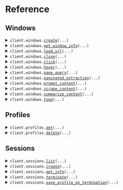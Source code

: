 # Reference
## Windows
<details><summary><code>client.windows.<a href="src/airtop/windows/client.py">create</a>(...)</code></summary>
<dl>
<dd>

#### 🔌 Usage

<dl>
<dd>

<dl>
<dd>

```python
from airtop import Airtop

client = Airtop(
    api_key="YOUR_API_KEY",
)
client.windows.create(
    session_id="6aac6f73-bd89-4a76-ab32-5a6c422e8b0b",
)

```
</dd>
</dl>
</dd>
</dl>

#### ⚙️ Parameters

<dl>
<dd>

<dl>
<dd>

**session_id:** `str` — ID of the session that owns the window.
    
</dd>
</dl>

<dl>
<dd>

**screen_resolution:** `typing.Optional[str]` — Affects the live view configuration. By default, a live view will fill the parent frame (or local window if loaded directly) when initially loaded, causing the browser window to be resized to match. This parameter can be used to instead configure the returned liveViewUrl so that the live view is loaded with fixed dimensions (e.g. 1280x720), resizing the browser window to match, and then disallows any further resizing from the live view.
    
</dd>
</dl>

<dl>
<dd>

**url:** `typing.Optional[str]` — Initial url to navigate to
    
</dd>
</dl>

<dl>
<dd>

**wait_until:** `typing.Optional[CreateWindowInputV1BodyWaitUntil]` — Wait until the specified loading event occurs. Defaults to 'load', which waits until the page dom and it's assets have loaded. 'domContentLoaded' will wait until the dom has loaded, 'complete' will wait until the page and all it's iframes have loaded it's dom and assets. 'noWait' will not wait for any loading event and will return immediately.
    
</dd>
</dl>

<dl>
<dd>

**wait_until_timeout_seconds:** `typing.Optional[int]` — Maximum time in seconds to wait for the specified loading event to occur before timing out.
    
</dd>
</dl>

<dl>
<dd>

**request_options:** `typing.Optional[RequestOptions]` — Request-specific configuration.
    
</dd>
</dl>
</dd>
</dl>


</dd>
</dl>
</details>

<details><summary><code>client.windows.<a href="src/airtop/windows/client.py">get_window_info</a>(...)</code></summary>
<dl>
<dd>

#### 🔌 Usage

<dl>
<dd>

<dl>
<dd>

```python
from airtop import Airtop

client = Airtop(
    api_key="YOUR_API_KEY",
)
client.windows.get_window_info(
    session_id="6aac6f73-bd89-4a76-ab32-5a6c422e8b0b",
    window_id="7334da2a-91b0-42c5-6156-76a5eba87430",
    screen_resolution="1280x720",
)

```
</dd>
</dl>
</dd>
</dl>

#### ⚙️ Parameters

<dl>
<dd>

<dl>
<dd>

**session_id:** `str` — ID of the session that owns the window.
    
</dd>
</dl>

<dl>
<dd>

**window_id:** `str` — ID of the browser window, which can either be a normal AirTop windowId or a [CDP TargetId](https://chromedevtools.github.io/devtools-protocol/tot/Target/#type-TargetID) from a browser automation library like Puppeteer (typically associated with the page or main frame). Our SDKs will handle retrieving a TargetId for you from various popular browser automation libraries, but we also have details in our guides on how to do it manually.
    
</dd>
</dl>

<dl>
<dd>

**include_navigation_bar:** `typing.Optional[bool]` — Affects the live view configuration. A navigation bar is not shown in the live view of a browser by default. Set this to true to configure the returned liveViewUrl so that a navigation bar is rendered, allowing users to easily navigate the browser to other pages from the live view.
    
</dd>
</dl>

<dl>
<dd>

**disable_resize:** `typing.Optional[bool]` — Affects the live view configuration. Set to true to configure the returned liveViewUrl so that the ability to resize the browser window from the live view is disabled (resizing is allowed by default). Note that, at initial load, the live view will automatically fill the parent frame (or local window if loaded directly) and cause the browser window to be resized to match. This parameter does not affect that initial load behavior. See screenResolution for a way to set a fixed size for the live view.
    
</dd>
</dl>

<dl>
<dd>

**screen_resolution:** `typing.Optional[str]` — Affects the live view configuration. By default, a live view will fill the parent frame (or local window if loaded directly) when initially loaded, causing the browser window to be resized to match. This parameter can be used to instead configure the returned liveViewUrl so that the live view is loaded with fixed dimensions (e.g. 1280x720), resizing the browser window to match, and then disallows any further resizing from the live view.
    
</dd>
</dl>

<dl>
<dd>

**request_options:** `typing.Optional[RequestOptions]` — Request-specific configuration.
    
</dd>
</dl>
</dd>
</dl>


</dd>
</dl>
</details>

<details><summary><code>client.windows.<a href="src/airtop/windows/client.py">load_url</a>(...)</code></summary>
<dl>
<dd>

#### 🔌 Usage

<dl>
<dd>

<dl>
<dd>

```python
from airtop import Airtop

client = Airtop(
    api_key="YOUR_API_KEY",
)
client.windows.load_url(
    session_id="6aac6f73-bd89-4a76-ab32-5a6c422e8b0b",
    window_id="7334da2a-91b0-42c5-6156-76a5eba87430",
    url="https://www.airtop.ai",
)

```
</dd>
</dl>
</dd>
</dl>

#### ⚙️ Parameters

<dl>
<dd>

<dl>
<dd>

**session_id:** `str` — ID of the session that owns the window.
    
</dd>
</dl>

<dl>
<dd>

**window_id:** `str` — Airtop window ID of the browser window.
    
</dd>
</dl>

<dl>
<dd>

**url:** `str` — Url to navigate to
    
</dd>
</dl>

<dl>
<dd>

**wait_until:** `typing.Optional[WindowLoadUrlV1BodyWaitUntil]` — Wait until the specified loading event occurs. Defaults to 'load', which waits until the page dom and it's assets have loaded. 'domContentLoaded' will wait until the dom has loaded, 'complete' will wait until the page and all it's iframes have loaded it's dom and assets. 'noWait' will not wait for any loading event and will return immediately.
    
</dd>
</dl>

<dl>
<dd>

**wait_until_timeout_seconds:** `typing.Optional[int]` — Maximum time in seconds to wait for the specified loading event to occur before timing out.
    
</dd>
</dl>

<dl>
<dd>

**request_options:** `typing.Optional[RequestOptions]` — Request-specific configuration.
    
</dd>
</dl>
</dd>
</dl>


</dd>
</dl>
</details>

<details><summary><code>client.windows.<a href="src/airtop/windows/client.py">close</a>(...)</code></summary>
<dl>
<dd>

#### 🔌 Usage

<dl>
<dd>

<dl>
<dd>

```python
from airtop import Airtop

client = Airtop(
    api_key="YOUR_API_KEY",
)
client.windows.close(
    session_id="6aac6f73-bd89-4a76-ab32-5a6c422e8b0b",
    window_id="7334da2a-91b0-42c5-6156-76a5eba87430",
)

```
</dd>
</dl>
</dd>
</dl>

#### ⚙️ Parameters

<dl>
<dd>

<dl>
<dd>

**session_id:** `str` — ID of the session that owns the window.
    
</dd>
</dl>

<dl>
<dd>

**window_id:** `str` — Airtop window ID of the browser window.
    
</dd>
</dl>

<dl>
<dd>

**request_options:** `typing.Optional[RequestOptions]` — Request-specific configuration.
    
</dd>
</dl>
</dd>
</dl>


</dd>
</dl>
</details>

<details><summary><code>client.windows.<a href="src/airtop/windows/client.py">click</a>(...)</code></summary>
<dl>
<dd>

#### 🔌 Usage

<dl>
<dd>

<dl>
<dd>

```python
from airtop import Airtop

client = Airtop(
    api_key="YOUR_API_KEY",
)
client.windows.click(
    session_id="6aac6f73-bd89-4a76-ab32-5a6c422e8b0b",
    window_id="0334da2a-91b0-42c5-6156-76a5eba87430",
    element_description="The login button",
)

```
</dd>
</dl>
</dd>
</dl>

#### ⚙️ Parameters

<dl>
<dd>

<dl>
<dd>

**session_id:** `str` — The session id for the window.
    
</dd>
</dl>

<dl>
<dd>

**window_id:** `str` — The Airtop window id of the browser window.
    
</dd>
</dl>

<dl>
<dd>

**element_description:** `str` — A natural language description of the element to click.
    
</dd>
</dl>

<dl>
<dd>

**client_request_id:** `typing.Optional[str]` 
    
</dd>
</dl>

<dl>
<dd>

**configuration:** `typing.Optional[ClickConfig]` — Request configuration
    
</dd>
</dl>

<dl>
<dd>

**cost_threshold_credits:** `typing.Optional[int]` — A credit threshold that, once exceeded, will cause the operation to be cancelled. Note that this is *not* a hard limit, but a threshold that is checked periodically during the course of fulfilling the request. A default threshold is used if not specified, but you can use this option to increase or decrease as needed. Set to 0 to disable this feature entirely (not recommended).
    
</dd>
</dl>

<dl>
<dd>

**time_threshold_seconds:** `typing.Optional[int]` 

A time threshold in seconds that, once exceeded, will cause the operation to be cancelled. Note that this is *not* a hard limit, but a threshold that is checked periodically during the course of fulfilling the request. A default threshold is used if not specified, but you can use this option to increase or decrease as needed. Set to 0 to disable this feature entirely (not recommended).

This setting does not extend the maximum session duration provided at the time of session creation.
    
</dd>
</dl>

<dl>
<dd>

**wait_for_navigation:** `typing.Optional[bool]` — If true, Airtop AI will wait for the navigation to complete after clicking the element.
    
</dd>
</dl>

<dl>
<dd>

**request_options:** `typing.Optional[RequestOptions]` — Request-specific configuration.
    
</dd>
</dl>
</dd>
</dl>


</dd>
</dl>
</details>

<details><summary><code>client.windows.<a href="src/airtop/windows/client.py">hover</a>(...)</code></summary>
<dl>
<dd>

#### 🔌 Usage

<dl>
<dd>

<dl>
<dd>

```python
from airtop import Airtop

client = Airtop(
    api_key="YOUR_API_KEY",
)
client.windows.hover(
    session_id="6aac6f73-bd89-4a76-ab32-5a6c422e8b0b",
    window_id="0334da2a-91b0-42c5-6156-76a5eba87430",
)

```
</dd>
</dl>
</dd>
</dl>

#### ⚙️ Parameters

<dl>
<dd>

<dl>
<dd>

**session_id:** `str` — The session id for the window.
    
</dd>
</dl>

<dl>
<dd>

**window_id:** `str` — The Airtop window id of the browser window.
    
</dd>
</dl>

<dl>
<dd>

**client_request_id:** `typing.Optional[str]` 
    
</dd>
</dl>

<dl>
<dd>

**configuration:** `typing.Optional[ClickConfig]` — Request configuration
    
</dd>
</dl>

<dl>
<dd>

**cost_threshold_credits:** `typing.Optional[int]` — A credit threshold that, once exceeded, will cause the operation to be cancelled. Note that this is *not* a hard limit, but a threshold that is checked periodically during the course of fulfilling the request. A default threshold is used if not specified, but you can use this option to increase or decrease as needed. Set to 0 to disable this feature entirely (not recommended).
    
</dd>
</dl>

<dl>
<dd>

**element_description:** `typing.Optional[str]` — A natural language description of where to hover (e.g. 'the search box', 'username field'). The interaction will be aborted if the target element cannot be found.
    
</dd>
</dl>

<dl>
<dd>

**time_threshold_seconds:** `typing.Optional[int]` 

A time threshold in seconds that, once exceeded, will cause the operation to be cancelled. Note that this is *not* a hard limit, but a threshold that is checked periodically during the course of fulfilling the request. A default threshold is used if not specified, but you can use this option to increase or decrease as needed. Set to 0 to disable this feature entirely (not recommended).

This setting does not extend the maximum session duration provided at the time of session creation.
    
</dd>
</dl>

<dl>
<dd>

**request_options:** `typing.Optional[RequestOptions]` — Request-specific configuration.
    
</dd>
</dl>
</dd>
</dl>


</dd>
</dl>
</details>

<details><summary><code>client.windows.<a href="src/airtop/windows/client.py">page_query</a>(...)</code></summary>
<dl>
<dd>

#### 🔌 Usage

<dl>
<dd>

<dl>
<dd>

```python
from airtop import Airtop

client = Airtop(
    api_key="YOUR_API_KEY",
)
client.windows.page_query(
    session_id="6aac6f73-bd89-4a76-ab32-5a6c422e8b0b",
    window_id="0334da2a-91b0-42c5-6156-76a5eba87430",
    prompt="What is the main idea of this page?",
)

```
</dd>
</dl>
</dd>
</dl>

#### ⚙️ Parameters

<dl>
<dd>

<dl>
<dd>

**session_id:** `str` — The session id for the window.
    
</dd>
</dl>

<dl>
<dd>

**window_id:** `str` — The Airtop window id of the browser window.
    
</dd>
</dl>

<dl>
<dd>

**prompt:** `str` — The prompt to submit about the content in the browser window.
    
</dd>
</dl>

<dl>
<dd>

**client_request_id:** `typing.Optional[str]` 
    
</dd>
</dl>

<dl>
<dd>

**configuration:** `typing.Optional[PageQueryConfig]` — Request configuration
    
</dd>
</dl>

<dl>
<dd>

**cost_threshold_credits:** `typing.Optional[int]` — A credit threshold that, once exceeded, will cause the operation to be cancelled. Note that this is *not* a hard limit, but a threshold that is checked periodically during the course of fulfilling the request. A default threshold is used if not specified, but you can use this option to increase or decrease as needed. Set to 0 to disable this feature entirely (not recommended).
    
</dd>
</dl>

<dl>
<dd>

**follow_pagination_links:** `typing.Optional[bool]` — Make a best effort attempt to load more content items than are originally displayed on the page, e.g. by following pagination links, clicking controls to load more content, utilizing infinite scrolling, etc. This can be quite a bit more costly, but may be necessary for sites that require additional interaction to show the needed results. You can provide constraints in your prompt (e.g. on the total number of pages or results to consider).
    
</dd>
</dl>

<dl>
<dd>

**time_threshold_seconds:** `typing.Optional[int]` 

A time threshold in seconds that, once exceeded, will cause the operation to be cancelled. Note that this is *not* a hard limit, but a threshold that is checked periodically during the course of fulfilling the request. A default threshold is used if not specified, but you can use this option to increase or decrease as needed. Set to 0 to disable this feature entirely (not recommended).

This setting does not extend the maximum session duration provided at the time of session creation.
    
</dd>
</dl>

<dl>
<dd>

**request_options:** `typing.Optional[RequestOptions]` — Request-specific configuration.
    
</dd>
</dl>
</dd>
</dl>


</dd>
</dl>
</details>

<details><summary><code>client.windows.<a href="src/airtop/windows/client.py">paginated_extraction</a>(...)</code></summary>
<dl>
<dd>

#### 🔌 Usage

<dl>
<dd>

<dl>
<dd>

```python
from airtop import Airtop

client = Airtop(
    api_key="YOUR_API_KEY",
)
client.windows.paginated_extraction(
    session_id="6aac6f73-bd89-4a76-ab32-5a6c422e8b0b",
    window_id="0334da2a-91b0-42c5-6156-76a5eba87430",
)

```
</dd>
</dl>
</dd>
</dl>

#### ⚙️ Parameters

<dl>
<dd>

<dl>
<dd>

**session_id:** `str` — The session id for the window.
    
</dd>
</dl>

<dl>
<dd>

**window_id:** `str` — The Airtop window id of the browser window.
    
</dd>
</dl>

<dl>
<dd>

**client_request_id:** `typing.Optional[str]` 
    
</dd>
</dl>

<dl>
<dd>

**configuration:** `typing.Optional[PaginatedExtractionConfig]` — Request configuration
    
</dd>
</dl>

<dl>
<dd>

**cost_threshold_credits:** `typing.Optional[int]` — A credit threshold that, once exceeded, will cause the operation to be cancelled. Note that this is *not* a hard limit, but a threshold that is checked periodically during the course of fulfilling the request. A default threshold is used if not specified, but you can use this option to increase or decrease as needed. Set to 0 to disable this feature entirely (not recommended).
    
</dd>
</dl>

<dl>
<dd>

**prompt:** `typing.Optional[str]` — A prompt providing the Airtop AI model with additional direction or constraints about the page and the details you want to extract from the page.
    
</dd>
</dl>

<dl>
<dd>

**time_threshold_seconds:** `typing.Optional[int]` 

A time threshold in seconds that, once exceeded, will cause the operation to be cancelled. Note that this is *not* a hard limit, but a threshold that is checked periodically during the course of fulfilling the request. A default threshold is used if not specified, but you can use this option to increase or decrease as needed. Set to 0 to disable this feature entirely (not recommended).

This setting does not extend the maximum session duration provided at the time of session creation.
    
</dd>
</dl>

<dl>
<dd>

**request_options:** `typing.Optional[RequestOptions]` — Request-specific configuration.
    
</dd>
</dl>
</dd>
</dl>


</dd>
</dl>
</details>

<details><summary><code>client.windows.<a href="src/airtop/windows/client.py">prompt_content</a>(...)</code></summary>
<dl>
<dd>

#### 📝 Description

<dl>
<dd>

<dl>
<dd>

This endpoint is deprecated. Please use the `pageQuery` endpoint instead.
</dd>
</dl>
</dd>
</dl>

#### 🔌 Usage

<dl>
<dd>

<dl>
<dd>

```python
from airtop import Airtop

client = Airtop(
    api_key="YOUR_API_KEY",
)
client.windows.prompt_content(
    session_id="6aac6f73-bd89-4a76-ab32-5a6c422e8b0b",
    window_id="0334da2a-91b0-42c5-6156-76a5eba87430",
    prompt="What is the main idea of this page?",
)

```
</dd>
</dl>
</dd>
</dl>

#### ⚙️ Parameters

<dl>
<dd>

<dl>
<dd>

**session_id:** `str` — The session id for the window.
    
</dd>
</dl>

<dl>
<dd>

**window_id:** `str` — The Airtop window id of the browser window.
    
</dd>
</dl>

<dl>
<dd>

**prompt:** `str` — The prompt to submit about the content in the browser window.
    
</dd>
</dl>

<dl>
<dd>

**client_request_id:** `typing.Optional[str]` 
    
</dd>
</dl>

<dl>
<dd>

**configuration:** `typing.Optional[PageQueryConfig]` — Request configuration
    
</dd>
</dl>

<dl>
<dd>

**cost_threshold_credits:** `typing.Optional[int]` — A credit threshold that, once exceeded, will cause the operation to be cancelled. Note that this is *not* a hard limit, but a threshold that is checked periodically during the course of fulfilling the request. A default threshold is used if not specified, but you can use this option to increase or decrease as needed. Set to 0 to disable this feature entirely (not recommended).
    
</dd>
</dl>

<dl>
<dd>

**follow_pagination_links:** `typing.Optional[bool]` — Make a best effort attempt to load more content items than are originally displayed on the page, e.g. by following pagination links, clicking controls to load more content, utilizing infinite scrolling, etc. This can be quite a bit more costly, but may be necessary for sites that require additional interaction to show the needed results. You can provide constraints in your prompt (e.g. on the total number of pages or results to consider).
    
</dd>
</dl>

<dl>
<dd>

**time_threshold_seconds:** `typing.Optional[int]` 

A time threshold in seconds that, once exceeded, will cause the operation to be cancelled. Note that this is *not* a hard limit, but a threshold that is checked periodically during the course of fulfilling the request. A default threshold is used if not specified, but you can use this option to increase or decrease as needed. Set to 0 to disable this feature entirely (not recommended).

This setting does not extend the maximum session duration provided at the time of session creation.
    
</dd>
</dl>

<dl>
<dd>

**request_options:** `typing.Optional[RequestOptions]` — Request-specific configuration.
    
</dd>
</dl>
</dd>
</dl>


</dd>
</dl>
</details>

<details><summary><code>client.windows.<a href="src/airtop/windows/client.py">scrape_content</a>(...)</code></summary>
<dl>
<dd>

#### 🔌 Usage

<dl>
<dd>

<dl>
<dd>

```python
from airtop import Airtop

client = Airtop(
    api_key="YOUR_API_KEY",
)
client.windows.scrape_content(
    session_id="6aac6f73-bd89-4a76-ab32-5a6c422e8b0b",
    window_id="0334da2a-91b0-42c5-6156-76a5eba87430",
)

```
</dd>
</dl>
</dd>
</dl>

#### ⚙️ Parameters

<dl>
<dd>

<dl>
<dd>

**session_id:** `str` — The session id for the window.
    
</dd>
</dl>

<dl>
<dd>

**window_id:** `str` — The Airtop window id of the browser window to scrape.
    
</dd>
</dl>

<dl>
<dd>

**client_request_id:** `typing.Optional[str]` 
    
</dd>
</dl>

<dl>
<dd>

**cost_threshold_credits:** `typing.Optional[int]` — A credit threshold that, once exceeded, will cause the operation to be cancelled. Note that this is *not* a hard limit, but a threshold that is checked periodically during the course of fulfilling the request. A default threshold is used if not specified, but you can use this option to increase or decrease as needed. Set to 0 to disable this feature entirely (not recommended).
    
</dd>
</dl>

<dl>
<dd>

**time_threshold_seconds:** `typing.Optional[int]` 

A time threshold in seconds that, once exceeded, will cause the operation to be cancelled. Note that this is *not* a hard limit, but a threshold that is checked periodically during the course of fulfilling the request. A default threshold is used if not specified, but you can use this option to increase or decrease as needed. Set to 0 to disable this feature entirely (not recommended).

This setting does not extend the maximum session duration provided at the time of session creation.
    
</dd>
</dl>

<dl>
<dd>

**request_options:** `typing.Optional[RequestOptions]` — Request-specific configuration.
    
</dd>
</dl>
</dd>
</dl>


</dd>
</dl>
</details>

<details><summary><code>client.windows.<a href="src/airtop/windows/client.py">summarize_content</a>(...)</code></summary>
<dl>
<dd>

#### 📝 Description

<dl>
<dd>

<dl>
<dd>

This endpoint is deprecated. Please use the `pageQuery` endpoint and ask for a summary in the prompt instead.
</dd>
</dl>
</dd>
</dl>

#### 🔌 Usage

<dl>
<dd>

<dl>
<dd>

```python
from airtop import Airtop

client = Airtop(
    api_key="YOUR_API_KEY",
)
client.windows.summarize_content(
    session_id="6aac6f73-bd89-4a76-ab32-5a6c422e8b0b",
    window_id="0334da2a-91b0-42c5-6156-76a5eba87430",
)

```
</dd>
</dl>
</dd>
</dl>

#### ⚙️ Parameters

<dl>
<dd>

<dl>
<dd>

**session_id:** `str` — The session id for the window.
    
</dd>
</dl>

<dl>
<dd>

**window_id:** `str` — The Airtop window id of the browser window to summarize.
    
</dd>
</dl>

<dl>
<dd>

**client_request_id:** `typing.Optional[str]` 
    
</dd>
</dl>

<dl>
<dd>

**configuration:** `typing.Optional[SummaryConfig]` — Request configuration
    
</dd>
</dl>

<dl>
<dd>

**cost_threshold_credits:** `typing.Optional[int]` — A credit threshold that, once exceeded, will cause the operation to be cancelled. Note that this is *not* a hard limit, but a threshold that is checked periodically during the course of fulfilling the request. A default threshold is used if not specified, but you can use this option to increase or decrease as needed. Set to 0 to disable this feature entirely (not recommended).
    
</dd>
</dl>

<dl>
<dd>

**prompt:** `typing.Optional[str]` — An optional prompt providing the Airtop AI model with additional direction or constraints about the summary (such as desired length).
    
</dd>
</dl>

<dl>
<dd>

**time_threshold_seconds:** `typing.Optional[int]` 

A time threshold in seconds that, once exceeded, will cause the operation to be cancelled. Note that this is *not* a hard limit, but a threshold that is checked periodically during the course of fulfilling the request. A default threshold is used if not specified, but you can use this option to increase or decrease as needed. Set to 0 to disable this feature entirely (not recommended).

This setting does not extend the maximum session duration provided at the time of session creation.
    
</dd>
</dl>

<dl>
<dd>

**request_options:** `typing.Optional[RequestOptions]` — Request-specific configuration.
    
</dd>
</dl>
</dd>
</dl>


</dd>
</dl>
</details>

<details><summary><code>client.windows.<a href="src/airtop/windows/client.py">type</a>(...)</code></summary>
<dl>
<dd>

#### 🔌 Usage

<dl>
<dd>

<dl>
<dd>

```python
from airtop import Airtop

client = Airtop(
    api_key="YOUR_API_KEY",
)
client.windows.type(
    session_id="6aac6f73-bd89-4a76-ab32-5a6c422e8b0b",
    window_id="0334da2a-91b0-42c5-6156-76a5eba87430",
    text="Example text",
)

```
</dd>
</dl>
</dd>
</dl>

#### ⚙️ Parameters

<dl>
<dd>

<dl>
<dd>

**session_id:** `str` — The session id for the window.
    
</dd>
</dl>

<dl>
<dd>

**window_id:** `str` — The Airtop window id of the browser window.
    
</dd>
</dl>

<dl>
<dd>

**text:** `str` — The text to type into the browser window.
    
</dd>
</dl>

<dl>
<dd>

**client_request_id:** `typing.Optional[str]` 
    
</dd>
</dl>

<dl>
<dd>

**configuration:** `typing.Optional[ClickConfig]` — Request configuration
    
</dd>
</dl>

<dl>
<dd>

**cost_threshold_credits:** `typing.Optional[int]` — A credit threshold that, once exceeded, will cause the operation to be cancelled. Note that this is *not* a hard limit, but a threshold that is checked periodically during the course of fulfilling the request. A default threshold is used if not specified, but you can use this option to increase or decrease as needed. Set to 0 to disable this feature entirely (not recommended).
    
</dd>
</dl>

<dl>
<dd>

**element_description:** `typing.Optional[str]` — A natural language description of where to type (e.g. 'the search box', 'username field'). The interaction will be aborted if the target element cannot be found.
    
</dd>
</dl>

<dl>
<dd>

**press_enter_key:** `typing.Optional[bool]` — If true, simulates pressing the Enter key after typing the text.
    
</dd>
</dl>

<dl>
<dd>

**time_threshold_seconds:** `typing.Optional[int]` 

A time threshold in seconds that, once exceeded, will cause the operation to be cancelled. Note that this is *not* a hard limit, but a threshold that is checked periodically during the course of fulfilling the request. A default threshold is used if not specified, but you can use this option to increase or decrease as needed. Set to 0 to disable this feature entirely (not recommended).

This setting does not extend the maximum session duration provided at the time of session creation.
    
</dd>
</dl>

<dl>
<dd>

**wait_for_navigation:** `typing.Optional[bool]` — If true, Airtop AI will wait for the navigation to complete after clicking the element.
    
</dd>
</dl>

<dl>
<dd>

**request_options:** `typing.Optional[RequestOptions]` — Request-specific configuration.
    
</dd>
</dl>
</dd>
</dl>


</dd>
</dl>
</details>

## Profiles
<details><summary><code>client.profiles.<a href="src/airtop/profiles/client.py">get</a>(...)</code></summary>
<dl>
<dd>

#### 📝 Description

<dl>
<dd>

<dl>
<dd>

Get profiles matching by id
</dd>
</dl>
</dd>
</dl>

#### 🔌 Usage

<dl>
<dd>

<dl>
<dd>

```python
from airtop import Airtop

client = Airtop(
    api_key="YOUR_API_KEY",
)
client.profiles.get()

```
</dd>
</dl>
</dd>
</dl>

#### ⚙️ Parameters

<dl>
<dd>

<dl>
<dd>

**profile_ids:** `typing.Optional[typing.Union[str, typing.Sequence[str]]]` — DEPRECATED. Use profileNames.
    
</dd>
</dl>

<dl>
<dd>

**profile_names:** `typing.Optional[typing.Union[str, typing.Sequence[str]]]` — A comma-separated list of profile names.
    
</dd>
</dl>

<dl>
<dd>

**request_options:** `typing.Optional[RequestOptions]` — Request-specific configuration.
    
</dd>
</dl>
</dd>
</dl>


</dd>
</dl>
</details>

<details><summary><code>client.profiles.<a href="src/airtop/profiles/client.py">delete</a>(...)</code></summary>
<dl>
<dd>

#### 📝 Description

<dl>
<dd>

<dl>
<dd>

Delete profiles matching by id
</dd>
</dl>
</dd>
</dl>

#### 🔌 Usage

<dl>
<dd>

<dl>
<dd>

```python
from airtop import Airtop

client = Airtop(
    api_key="YOUR_API_KEY",
)
client.profiles.delete()

```
</dd>
</dl>
</dd>
</dl>

#### ⚙️ Parameters

<dl>
<dd>

<dl>
<dd>

**profile_ids:** `typing.Optional[typing.Union[str, typing.Sequence[str]]]` — DEPRECATED. Use profileNames.
    
</dd>
</dl>

<dl>
<dd>

**profile_names:** `typing.Optional[typing.Union[str, typing.Sequence[str]]]` — A comma-separated list of profile names.
    
</dd>
</dl>

<dl>
<dd>

**request_options:** `typing.Optional[RequestOptions]` — Request-specific configuration.
    
</dd>
</dl>
</dd>
</dl>


</dd>
</dl>
</details>

## Sessions
<details><summary><code>client.sessions.<a href="src/airtop/sessions/client.py">list</a>(...)</code></summary>
<dl>
<dd>

#### 📝 Description

<dl>
<dd>

<dl>
<dd>

Get a list of sessions by ID
</dd>
</dl>
</dd>
</dl>

#### 🔌 Usage

<dl>
<dd>

<dl>
<dd>

```python
from airtop import Airtop

client = Airtop(
    api_key="YOUR_API_KEY",
)
client.sessions.list(
    offset=1,
    limit=10,
)

```
</dd>
</dl>
</dd>
</dl>

#### ⚙️ Parameters

<dl>
<dd>

<dl>
<dd>

**session_ids:** `typing.Optional[typing.Union[str, typing.Sequence[str]]]` — A comma-separated list of IDs of the sessions to retrieve.
    
</dd>
</dl>

<dl>
<dd>

**status:** `typing.Optional[SessionsListRequestStatus]` — Status of the session to get.
    
</dd>
</dl>

<dl>
<dd>

**offset:** `typing.Optional[int]` — Offset for pagination.
    
</dd>
</dl>

<dl>
<dd>

**limit:** `typing.Optional[int]` — Limit for pagination.
    
</dd>
</dl>

<dl>
<dd>

**request_options:** `typing.Optional[RequestOptions]` — Request-specific configuration.
    
</dd>
</dl>
</dd>
</dl>


</dd>
</dl>
</details>

<details><summary><code>client.sessions.<a href="src/airtop/sessions/client.py">create</a>(...)</code></summary>
<dl>
<dd>

#### 🔌 Usage

<dl>
<dd>

<dl>
<dd>

```python
from airtop import Airtop

client = Airtop(
    api_key="YOUR_API_KEY",
)
client.sessions.create()

```
</dd>
</dl>
</dd>
</dl>

#### ⚙️ Parameters

<dl>
<dd>

<dl>
<dd>

**configuration:** `typing.Optional[SessionConfigV1]` — Session configuration
    
</dd>
</dl>

<dl>
<dd>

**request_options:** `typing.Optional[RequestOptions]` — Request-specific configuration.
    
</dd>
</dl>
</dd>
</dl>


</dd>
</dl>
</details>

<details><summary><code>client.sessions.<a href="src/airtop/sessions/client.py">get_info</a>(...)</code></summary>
<dl>
<dd>

#### 📝 Description

<dl>
<dd>

<dl>
<dd>

Get a session by ID
</dd>
</dl>
</dd>
</dl>

#### 🔌 Usage

<dl>
<dd>

<dl>
<dd>

```python
from airtop import Airtop

client = Airtop(
    api_key="YOUR_API_KEY",
)
client.sessions.get_info(
    id="6aac6f73-bd89-4a76-ab32-5a6c422e8b0b",
)

```
</dd>
</dl>
</dd>
</dl>

#### ⚙️ Parameters

<dl>
<dd>

<dl>
<dd>

**id:** `str` — Id of the session to get
    
</dd>
</dl>

<dl>
<dd>

**request_options:** `typing.Optional[RequestOptions]` — Request-specific configuration.
    
</dd>
</dl>
</dd>
</dl>


</dd>
</dl>
</details>

<details><summary><code>client.sessions.<a href="src/airtop/sessions/client.py">terminate</a>(...)</code></summary>
<dl>
<dd>

#### 📝 Description

<dl>
<dd>

<dl>
<dd>

Ends a session by ID. If a given session id does not exist within the organization, it is ignored.
</dd>
</dl>
</dd>
</dl>

#### 🔌 Usage

<dl>
<dd>

<dl>
<dd>

```python
from airtop import Airtop

client = Airtop(
    api_key="YOUR_API_KEY",
)
client.sessions.terminate(
    id="6aac6f73-bd89-4a76-ab32-5a6c422e8b0b",
)

```
</dd>
</dl>
</dd>
</dl>

#### ⚙️ Parameters

<dl>
<dd>

<dl>
<dd>

**id:** `str` — ID of the session to delete.
    
</dd>
</dl>

<dl>
<dd>

**request_options:** `typing.Optional[RequestOptions]` — Request-specific configuration.
    
</dd>
</dl>
</dd>
</dl>


</dd>
</dl>
</details>

<details><summary><code>client.sessions.<a href="src/airtop/sessions/client.py">save_profile_on_termination</a>(...)</code></summary>
<dl>
<dd>

#### 🔌 Usage

<dl>
<dd>

<dl>
<dd>

```python
from airtop import Airtop

client = Airtop(
    api_key="YOUR_API_KEY",
)
client.sessions.save_profile_on_termination(
    session_id="6aac6f73-bd89-4a76-ab32-5a6c422e8b0b",
    profile_name="myProfile",
)

```
</dd>
</dl>
</dd>
</dl>

#### ⚙️ Parameters

<dl>
<dd>

<dl>
<dd>

**session_id:** `str` — ID of the session.
    
</dd>
</dl>

<dl>
<dd>

**profile_name:** `str` — Name under which to save the profile.
    
</dd>
</dl>

<dl>
<dd>

**request_options:** `typing.Optional[RequestOptions]` — Request-specific configuration.
    
</dd>
</dl>
</dd>
</dl>


</dd>
</dl>
</details>


